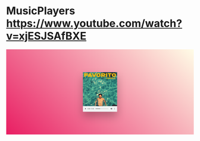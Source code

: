 # MusicPlayers https://www.youtube.com/watch?v=xjESJSAfBXE
<p align="center">
  <img src="preview.png" alt="preview del proyecto"  width="1600">
</p>